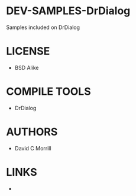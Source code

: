 DEV-SAMPLES-DrDialog
====================

Samples included on DrDialog

LICENSE
===============
* BSD Alike

COMPILE TOOLS
===============
* DrDialog
 
AUTHORS
===============
* David C Morrill

LINKS
===============
* 
